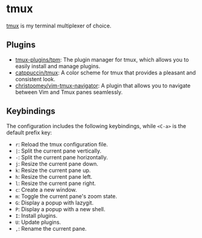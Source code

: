 # tmux

[tmux](https://github.com/tmux/tmux/wiki) is my terminal multiplexer of choice.

## Plugins

- [tmux-plugins/tpm](https://github.com/tmux-plugins/tpm): The plugin manager
  for tmux, which allows you to easily install and manage plugins.
- [catppuccin/tmux](https://github.com/catppuccin/tmux): A color scheme for tmux
  that provides a pleasant and consistent look.
- [christoomey/vim-tmux-navigator](https://github.com/christoomey/vim-tmux-navigator):
  A plugin that allows you to navigate between Vim and Tmux panes seamlessly.

## Keybindings

The configuration includes the following keybindings, while `<C-a>` is the
default prefix key:

- `r`: Reload the tmux configuration file.
- `|`: Split the current pane vertically.
- `-`: Split the current pane horizontally.
- `j`: Resize the current pane down.
- `k`: Resize the current pane up.
- `h`: Resize the current pane left.
- `l`: Resize the current pane right.
- `c`: Create a new window.
- `m`: Toggle the current pane's zoom state.
- `G`: Display a popup with lazygit.
- `P`: Display a popup with a new shell.
- `I`: Install plugins.
- `U`: Update plugins.
- `,`: Rename the current pane.
